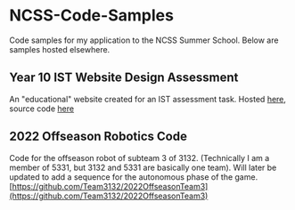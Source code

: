 # NCSS-Code-Samples
Code samples for my application to the NCSS Summer School. Below are samples hosted elsewhere.

## Year 10 IST Website Design Assessment
An "educational" website created for an IST assessment task. Hosted [here](https://bababooey1234.github.io/), source code [here](https://github.com/bababooey1234/bababooey1234.github.io)

## 2022 Offseason Robotics Code
Code for the offseason robot of subteam 3 of 3132. (Technically I am a member of 5331, but 3132 and 5331 are basically one team). Will later be updated to add a sequence for the autonomous phase of the game. [https://github.com/Team3132/2022OffseasonTeam3](https://github.com/Team3132/2022OffseasonTeam3)

